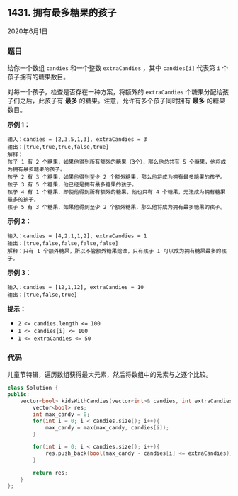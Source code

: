 ## 1431. 拥有最多糖果的孩子

2020年6月1日

### 题目

给你一个数组 ``candies`` 和一个整数 ``extraCandies`` ，其中 ``candies[i]`` 代表第 ``i`` 个孩子拥有的糖果数目。

对每一个孩子，检查是否存在一种方案，将额外的 ``extraCandies`` 个糖果分配给孩子们之后，此孩子有 **最多** 的糖果。注意，允许有多个孩子同时拥有 **最多** 的糖果数目。

 

**示例 1：**

```
输入：candies = [2,3,5,1,3], extraCandies = 3
输出：[true,true,true,false,true] 
解释：
孩子 1 有 2 个糖果，如果他得到所有额外的糖果（3个），那么他总共有 5 个糖果，他将成为拥有最多糖果的孩子。
孩子 2 有 3 个糖果，如果他得到至少 2 个额外糖果，那么他将成为拥有最多糖果的孩子。
孩子 3 有 5 个糖果，他已经是拥有最多糖果的孩子。
孩子 4 有 1 个糖果，即使他得到所有额外的糖果，他也只有 4 个糖果，无法成为拥有糖果最多的孩子。
孩子 5 有 3 个糖果，如果他得到至少 2 个额外糖果，那么他将成为拥有最多糖果的孩子。
```

**示例 2：**

```
输入：candies = [4,2,1,1,2], extraCandies = 1
输出：[true,false,false,false,false] 
解释：只有 1 个额外糖果，所以不管额外糖果给谁，只有孩子 1 可以成为拥有糖果最多的孩子。
```

**示例 3：**

```
输入：candies = [12,1,12], extraCandies = 10
输出：[true,false,true]
```

 

**提示：**


- ``2 <= candies.length <= 100``
- ``1 <= candies[i] <= 100``
- ``1 <= extraCandies <= 50``


### 代码

儿童节特辑，遍历数组获得最大元素，然后将数组中的元素与之逐个比较。

```cpp
class Solution {
public:
    vector<bool> kidsWithCandies(vector<int>& candies, int extraCandies) {
        vector<bool> res;
        int max_candy = 0;
        for(int i = 0; i < candies.size(); i++){
            max_candy = max(max_candy, candies[i]);
        }

        for(int i = 0; i < candies.size(); i++){
            res.push_back(bool(max_candy - candies[i] <= extraCandies));
        }

        return res;
    }
};
```